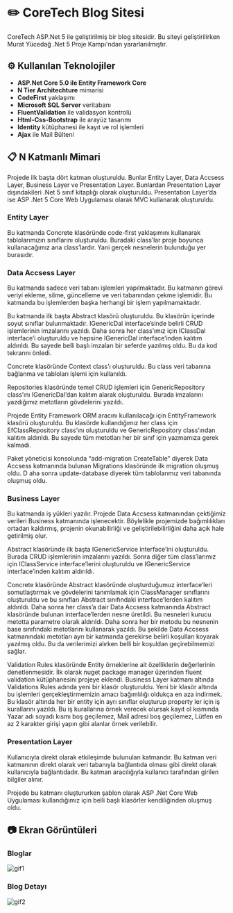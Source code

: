 # ✏️ CoreTech Blog Sitesi
<p> CoreTech ASP.Net 5 ile geliştirilmiş bir blog sitesidir. Bu siteyi geliştirilirken Murat Yücedağ .Net 5 Proje Kampı'ndan yararlanılmıştır. </p>

## ⚙️ Kullanılan Teknolojiler
- **ASP.Net Core 5.0 ile Entity Framework Core**
- **N Tier Architechture** mimarisi
- **CodeFirst** yaklaşımı
- **Microsoft SQL Server** veritabanı
- **FluentValidation** ile validasyon kontrolü
- **Html-Css-Bootstrap** ile arayüz tasarımı
- **Identity** kütüphanesi ile kayıt ve rol işlemleri
- **Ajax** ile Mail Bülteni
## 📋 N Katmanlı Mimari
Projede ilk başta dört katman oluşturuldu. Bunlar Entity Layer, Data Accsess Layer, Business Layer ve Presentation Layer. Bunlardan Presentation Layer dışındakileri .Net 5 sınıf kitaplığı olarak oluşturuldu. Presentation Layer’da ise ASP .Net 5 Core Web Uygulaması olarak MVC kullanarak oluşturuldu.

### Entity Layer
Bu katmanda Concrete klasöründe code-first yaklaşımını kullanarak tablolarımızın sınıflarını oluşturuldu. Buradaki class’lar proje boyunca kullanacağımız ana class’lardır. Yani gerçek nesnelerin bulunduğu yer burasıdır. 
### Data Accsess Layer
Bu katmanda sadece veri tabanı işlemleri yapılmaktadır. Bu katmanın görevi veriyi ekleme, silme, güncelleme ve veri tabanından çekme işlemidir. Bu katmanda bu işlemlerden başka herhangi bir işlem yapılmamaktadır.

Bu katmanda ilk başta Abstract klasörü oluşturuldu. Bu klasörün içerinde soyut sınıflar bulunmaktadır. IGenericDal interface’sinde belirli CRUD işlemlerinin imzalarını yazıldı. Daha sonra her class’ımız için IClassDal interface’i oluşturuldu ve hepsine IGenericDal interface’inden kalıtım aldırıldı. Bu sayede belli başlı imzaları bir seferde yazılmış oldu. Bu da kod tekrarını önledi.

Concrete klasöründe Context class’ı oluşturuldu. Bu class veri tabanına bağlanma ve tabloları işlemi için kullanıldı. 

Repositories klasöründe temel CRUD işlemleri için GenericRepository class’ını
IGenericDal’dan kalıtım alarak oluşturuldu. Burada imzalarını yazdığımız metotların gövdelerini yazıldı.

Projede Entity Framework ORM aracını kullanılacağı için EntityFramework klasörü oluşturuldu. Bu klasörde kullandığımız her class için EfClassRepository class’ını oluşturuldu ve GenericRepository class’ından kalıtım aldırıldı. Bu sayede tüm metotları her bir sınıf için yazmamıza gerek kalmadı.

Paket yöneticisi konsolunda “add-migration CreateTable” diyerek Data Accsess katmanında bulunan Migrations klasöründe ilk migration oluşmuş oldu.  D aha sonra update-database diyerek tüm tablolarımız veri tabanında oluşmuş oldu.

### Business Layer
Bu katmanda iş yükleri yazılır. Projede Data Accsess katmanından çektiğimiz verileri Business katmanında işlenecektir. Böylelikle projemizde bağımlılıkları ortadan kaldırmış, projenin okunabilirliği ve geliştirilebilirliğini daha açık hale getirilmiş olur.

Abstract klasöründe ilk başta IGenericService interface’ini oluşturuldu. Burada CRUD işlemlerinin imzalarını yazıldı. Sonra diğer tüm class’larımız için IClassService interface’lerini oluşturuldu ve IGenericService interface’inden kalıtım aldırıldı.

Concrete klasöründe Abstract klasöründe oluşturduğumuz interface’leri somutlaştırmak ve gövdelerini tanımlamak için ClassManager sınıflarını oluşturuldu ve bu sınıfları Abstract sınıfındaki interface’lerden kalıtım aldırıldı. Daha sonra her class’a dair Data Accsess katmanında Abstract klasöründe bulunan interface’lerden nesne üretildi. Bu nesneleri kurucu metotta parametre olarak aldırıldı. Daha sonra her bir metodu bu nesnenin base sınıfındaki metotlarını kullanarak yazıldı. Bu şekilde Data Accsess katmanındaki metotları ayrı bir katmanda gerekirse belirli koşulları koyarak yazılmış oldu. Bu da verilerimizi alırken belli bir koşuldan geçirebilmemizi sağlar.

Validation Rules klasöründe Entity örneklerine ait özelliklerin değerlerinin denetlenmesidir. İlk olarak nuget package manager üzerinden fluent validation kütüphanesini projeye eklendi. Business Layer katmanı altında Validations Rules adında yeni bir klasör oluşturuldu. Yeni bir klasör altında bu işlemleri gerçekleştirmemizin amacı bağımlılığı oldukça en aza indirmek. Bu klasör altında her bir entity için ayrı sınıflar oluşturup property ler için iş kurallarını yazıldı. Bu iş kurallarına örnek verecek olursak kayıt ol kısmında Yazar adı soyadı kısmı boş geçilemez, Mail adresi boş geçilemez, Lütfen en az 2 karakter girişi yapın gibi alanlar örnek verilebilir.

### Presentation Layer
Kullanıcıyla direkt olarak etkileşimde bulunulan katmandır. Bu katman veri katmanının direkt olarak veri tabanıyla bağlantıda olması gibi direkt olarak kullanıcıyla bağlantıdadır. Bu katman aracılığıyla kullanıcı tarafından girilen bilgiler alınır. 

Projede bu katmanı oluştururken şablon olarak ASP .Net Core Web Uygulaması kullandığımız için belli başlı klasörler kendiliğinden oluşmuş oldu. 


## 📷 Ekran Görüntüleri

### Bloglar
![gif1](https://i.gyazo.com/58f1676db6c8370c2172e7504aa240df.gif)

### Blog Detayı
![gif2](https://i.gyazo.com/2c237d1121b5ccae45435a2df453d49d.gif)
